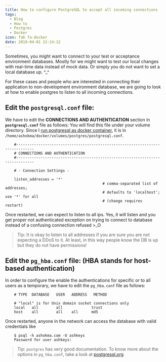 ```yaml
---
title: How to configure PostgreSQL to accept all incoming connections
tags:
  - Blog
  - How to
  - Postgres
  - Docker
icon: fab fa-docker
date: 2019-04-01 22:14:12
---
```



Sometimes, you might want to connect to your test or acceptance environment databases. Mostly for we might want to test our local changes with real-time data instead of mock data. Or simply you do not want to set a local database up. ^\_^

For these cases and people who are interested in connecting their application to non-development environment database, we are going to look at how to enable postgres to listen to all incoming connections.

## Edit the `postgresql.conf` file:

We have to edit the **CONNECTIONS AND AUTHENTICATION** section in **`postgresql.conf`** file as follows:
You will find this file under your volume directory. Since I [run postgresql as docker container](/2019/03/17/Run-Postgres-as-Docker-container/), it is in `/home/ashokma/docker/volumes/postgres/postgresql.conf`.

```
    #------------------------------------------------------------------------------
    # CONNECTIONS AND AUTHENTICATION
    #------------------------------------------------------------------------------

    # - Connection Settings -

    listen_addresses = '*'
                                            # comma-separated list of addresses;
                                            # defaults to 'localhost'; use '*' for all
                                            # (change requires restart)
```

Once restarted, we can expect to listen to all ips. Yes, it will listen and you get proper not authenticated exception on trying to connect to database instead of a confusing connection refused >\_O

> Tip: It is okay to listen to all addresses if you are sure you are not expecting a DDoS to it. At least, in this way people know the DB is up but they do not have permissions!

## Edit the `pg_hba.conf` file: (HBA stands for host-based authentication)

In order to configure the enable the authentications for specific or to all users as a temporary, we have to edit the `pg_hba.conf` file as follows:

```
    # TYPE  DATABASE   USER   ADDRESS   METHOD

    # "local" is for Unix domain socket connections only
    local   all        all             trust
    host    all        all    all      md5
```

Once restarted, anyone in the network can access the database with valid credentials like

```
    $ psql -h ashokma.com -U ashkeys
    Password for user ashkeys:
```

> Tip: `postgres` has very good documentation. To know more about the options in `pg_hba.conf`, take a look at [postgresql.org](//www.postgresql.org/docs/9.1/auth-pg-hba-conf.html)
